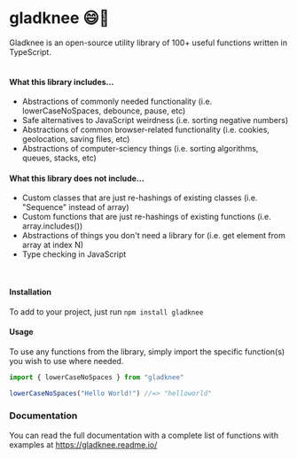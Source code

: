 # gladknee 😄🦵

Gladknee is an open-source utility library of 100+ useful functions written in TypeScript.<br><br>

#### What this library includes...

<ul>
<li>Abstractions of commonly needed functionality (i.e. lowerCaseNoSpaces, debounce, pause, etc)</li>
<li>Safe alternatives to JavaScript weirdness (i.e. sorting negative numbers)</li>
<li>Abstractions of common browser-related functionality (i.e. cookies, geolocation, saving files, etc)</li>
<li>Abstractions of computer-sciency things (i.e. sorting algorithms, queues, stacks, etc)</li>
</ul>

#### What this library does not include...

<ul>
<li>Custom classes that are just re-hashings of existing classes (i.e. "Sequence" instead of array)</li>
<li>Custom functions that are just re-hashings of existing functions (i.e. array.includes())</li>
<li>Abstractions of things you don't need a library for (i.e. get element from array at index N)</li>
<li>Type checking in JavaScript</li>
</ul>
<br>

#### Installation

To add to your project, just run `npm install gladknee`

#### Usage

To use any functions from the library, simply import the specific function(s) you wish to use where needed.

```typescript
import { lowerCaseNoSpaces } from "gladknee"

lowerCaseNoSpaces("Hello World!") //=> "helloworld"
```

### Documentation

You can read the full documentation with a complete list of functions with examples at <a href="https://gladknee.readme.io/">https://gladknee.readme.io/</a>
